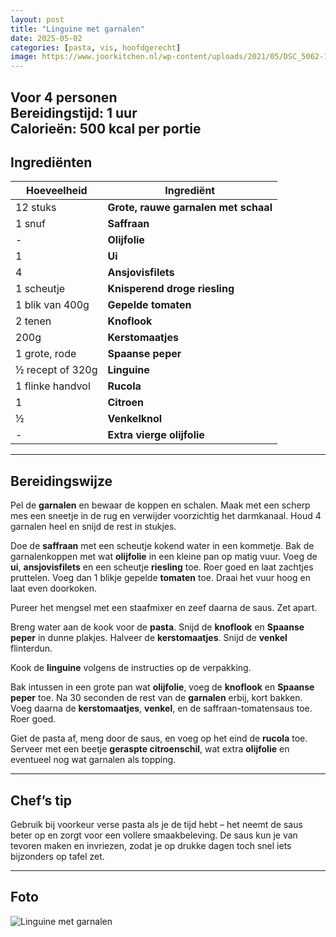 ```yaml
---
layout: post
title: "Linguine met garnalen"
date: 2025-05-02
categories: [pasta, vis, hoofdgerecht]
image: https://www.joorkitchen.nl/wp-content/uploads/2021/05/DSC_5062-1-1.jpg 
---
```


**Voor 4 personen**  
**Bereidingstijd**: 1 uur  
**Calorieën**: 500 kcal per portie
---

## Ingrediënten

| Hoeveelheid | Ingrediënt |
|-------------|------------|
| 12 stuks    | **Grote, rauwe garnalen met schaal** |
| 1 snuf      | **Saffraan** |
| -           | **Olijfolie** |
| 1           | **Ui** |
| 4           | **Ansjovisfilets** |
| 1 scheutje  | **Knisperend droge riesling** |
| 1 blik van 400g | **Gepelde tomaten** |
| 2 tenen     | **Knoflook** |
| 200g        | **Kerstomaatjes** |
| 1 grote, rode | **Spaanse peper** |
| ½ recept of 320g | **Linguine** |
| 1 flinke handvol | **Rucola** |
| 1           | **Citroen** |
| ½           | **Venkelknol** |
| -           | **Extra vierge olijfolie** |

---

## Bereidingswijze

Pel de **garnalen** en bewaar de koppen en schalen. Maak met een scherp mes een sneetje in de rug en verwijder voorzichtig het darmkanaal. Houd 4 garnalen heel en snijd de rest in stukjes.

Doe de **saffraan** met een scheutje kokend water in een kommetje. Bak de garnalenkoppen met wat **olijfolie** in een kleine pan op matig vuur. Voeg de **ui**, **ansjovisfilets** en een scheutje **riesling** toe. Roer goed en laat zachtjes pruttelen. Voeg dan 1 blikje gepelde **tomaten** toe. Draai het vuur hoog en laat even doorkoken.

Pureer het mengsel met een staafmixer en zeef daarna de saus. Zet apart.

Breng water aan de kook voor de **pasta**. Snijd de **knoflook** en **Spaanse peper** in dunne plakjes. Halveer de **kerstomaatjes**. Snijd de **venkel** flinterdun.

Kook de **linguine** volgens de instructies op de verpakking. 

Bak intussen in een grote pan wat **olijfolie**, voeg de **knoflook** en **Spaanse peper** toe. Na 30 seconden de rest van de **garnalen** erbij, kort bakken. Voeg daarna de **kerstomaatjes**, **venkel**, en de saffraan-tomatensaus toe. Roer goed.

Giet de pasta af, meng door de saus, en voeg op het eind de **rucola** toe. Serveer met een beetje **geraspte citroenschil**, wat extra **olijfolie** en eventueel nog wat garnalen als topping.

---

## Chef’s tip

Gebruik bij voorkeur verse pasta als je de tijd hebt – het neemt de saus beter op en zorgt voor een vollere smaakbeleving. De saus kun je van tevoren maken en invriezen, zodat je op drukke dagen toch snel iets bijzonders op tafel zet.

---

## Foto

![Linguine met garnalen](https://static.vecteezy.com/ti/gratis-fotos/p2/5193233-garnalen-eten-garnalen-zeevruchten-gezonde-maaltijd-eten-snack-foto.jpg) 